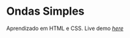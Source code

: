 # Ondas Simples
Aprendizado em HTML e CSS.
Live demo [_here_](https://guilxp.github.io/Simple_Waves/)

